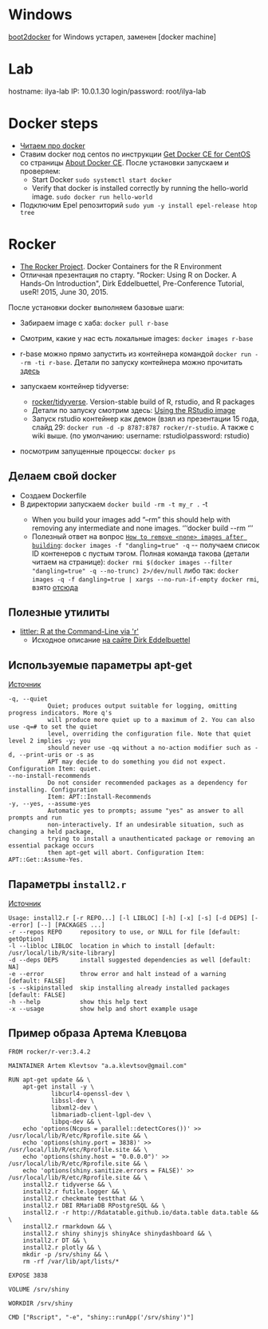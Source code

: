 # Windows
[boot2docker](http://boot2docker.io/) for Windows устарел, заменен [docker machine]

# Lab
hostname: ilya-lab
IP: 10.0.1.30
login/password: root/ilya-lab

# Docker steps
- [Читаем про docker](https://docs.docker.com/get-started/#docker-concepts)
- Ставим docker под centos по инструкции [Get Docker CE for CentOS](https://docs.docker.com/install/linux/docker-ce/centos/) со страницы [About Docker CE](https://docs.docker.com/install/). После установки запускаем и проверяем:
	- Start Docker `sudo systemctl start docker`
	- Verify that docker is installed correctly by running the hello-world image. `sudo docker run hello-world`
- Подключим Epel репозиторий `sudo yum -y install epel-release htop tree`

# Rocker
- [The Rocker Project](https://www.rocker-project.org/). Docker Containers for the R Environment
- Отличная презентация по старту. "Rocker: Using R on Docker. A Hands-On Introduction", Dirk Eddelbuettel, Pre-Conference Tutorial, useR! 2015, June 30, 2015.

После установки docker выполняем базовые шаги:
- Забираем image с хаба: `docker pull r-base`
- Смотрим, какие у нас есть локальные images: `docker images r-base`

- r-base можно прямо запустить из контейнера командой `docker run --rm -ti r-base`. Детали по запуску контейнера можно прочитать [здесь](https://hub.docker.com/r/_/r-base/)
- запускаем контейнер tidyverse: 
	- [rocker/tidyverse](https://hub.docker.com/r/rocker/tidyverse/). Version-stable build of R, rstudio, and R packages
	- Детали по запуску смотрим здесь: [Using the RStudio image](https://github.com/rocker-org/rocker/wiki/Using-the-RStudio-image)
	- Запуск rstudio контейнер как демон (взял из презентации 15 года, слайд 29: `docker run -d -p 8787:8787 rocker/r-studio`. А также с wiki выше. (по умолчанию: username: rstudio\password: rstudio)
- посмотрим запущенные процессы: `docker ps`

## Делаем свой docker
- Создаем Dockerfile
- В директории запускаем `docker build -rm -t my_r .` -t <tag> 
    - When you build your images add “–rm” this should help with removing any intermediate and none images. ‘’‘docker build --rm ‘’’
    - Полезный ответ на вопрос [`How to remove <none> images after building`](https://forums.docker.com/t/how-to-remove-none-images-after-building/7050): 
`docker images -f "dangling=true" -q` -- получаем список ID контенеров с пустым тэгом. Полная команда такова (детали читаем на странице):
`docker rmi $(docker images --filter "dangling=true" -q --no-trunc) 2>/dev/null`
либо так: `docker images -q -f dangling=true | xargs --no-run-if-empty docker rmi`, взято [отсюда](https://gist.github.com/ngpestelos/4fc2e31e19f86b9cf10b)

## Полезные утилиты
- [littler: R at the Command-Line via 'r'](https://cran.r-project.org/web/packages/littler/index.html)
    - Исходное описание [на сайте Dirk Eddelbuettel](http://dirk.eddelbuettel.com/code/littler.html)

## Используемые параметры apt-get
[Источник](http://manpages.ubuntu.com/manpages/xenial/man8/apt-get.8.html)
```
-q, --quiet
           Quiet; produces output suitable for logging, omitting progress indicators. More q's
           will produce more quiet up to a maximum of 2. You can also use -q=# to set the quiet
           level, overriding the configuration file. Note that quiet level 2 implies -y; you
           should never use -qq without a no-action modifier such as -d, --print-uris or -s as
           APT may decide to do something you did not expect. Configuration Item: quiet.
--no-install-recommends
           Do not consider recommended packages as a dependency for installing. Configuration
           Item: APT::Install-Recommends
-y, --yes, --assume-yes
           Automatic yes to prompts; assume "yes" as answer to all prompts and run
           non-interactively. If an undesirable situation, such as changing a held package,
           trying to install a unauthenticated package or removing an essential package occurs
           then apt-get will abort. Configuration Item: APT::Get::Assume-Yes.
```

## Параметры `install2.r`
[Источник](https://github.com/eddelbuettel/littler/blob/master/inst/examples/install2.r)

```
Usage: install2.r [-r REPO...] [-l LIBLOC] [-h] [-x] [-s] [-d DEPS] [--error] [--] [PACKAGES ...]
-r --repos REPO     repository to use, or NULL for file [default: getOption]
-l --libloc LIBLOC  location in which to install [default: /usr/local/lib/R/site-library]
-d --deps DEPS      install suggested dependencies as well [default: NA]
-e --error          throw error and halt instead of a warning [default: FALSE]
-s --skipinstalled  skip installing already installed packages [default: FALSE]
-h --help           show this help text
-x --usage          show help and short example usage
```

## Пример образа Артема Клевцова
```
FROM rocker/r-ver:3.4.2

MAINTAINER Artem Klevtsov "a.a.klevtsov@gmail.com"

RUN apt-get update && \
    apt-get install -y \
            libcurl4-openssl-dev \
            libssl-dev \
            libxml2-dev \
            libmariadb-client-lgpl-dev \
            libpq-dev && \
    echo 'options(Ncpus = parallel::detectCores())' >> /usr/local/lib/R/etc/Rprofile.site && \
    echo 'options(shiny.port = 3838)' >> /usr/local/lib/R/etc/Rprofile.site && \
    echo 'options(shiny.host = "0.0.0.0")' >> /usr/local/lib/R/etc/Rprofile.site && \
    echo 'options(shiny.sanitize.errors = FALSE)' >> /usr/local/lib/R/etc/Rprofile.site && \
    install2.r tidyverse && \
    install2.r futile.logger && \
    install2.r checkmate testthat && \
    install2.r DBI RMariaDB RPostgreSQL && \
    install2.r -r http://Rdatatable.github.io/data.table data.table && \
    install2.r rmarkdown && \
    install2.r shiny shinyjs shinyAce shinydashboard && \
    install2.r DT && \
    install2.r plotly && \
    mkdir -p /srv/shiny && \
    rm -rf /var/lib/apt/lists/*

EXPOSE 3838

VOLUME /srv/shiny

WORKDIR /srv/shiny

CMD ["Rscript", "-e", "shiny::runApp('/srv/shiny')"]
```